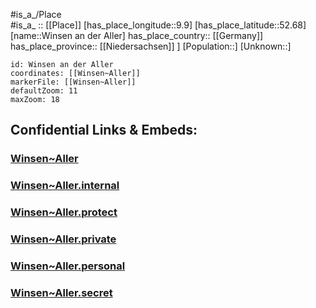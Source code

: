 ﻿---
location: [52.68,9.9] 
mapzoom: [7,12] 
mapmarker: city 
type: City
tags:
- geo/City


SpocWebEntityId: 35644
isDeleted: false
confidential: public

---
#is_a_/Place  
#is_a_ :: [[Place]] 
[has_place_longitude::9.9] 
[has_place_latitude::52.68] 
[name::Winsen an der Aller] 
has_place_country:: [[Germany]]  
has_place_province:: [[Niedersachsen]] ] 
[Population::] 
[Unknown::] 


```leaflet
id: Winsen an der Aller
coordinates: [[Winsen~Aller]] 
markerFile: [[Winsen~Aller]] 
defaultZoom: 11 
maxZoom: 18
```


## Confidential Links & Embeds: 

### [Winsen~Aller](/_public/Earth/Continent/Europe/Europe~Central/Germany/Germany~West/Niedersachsen/counties~Niedersachsen/Celle/cities~Celle/Winsen~Aller.md) 

### [Winsen~Aller.internal](/_internal/Earth/Continent/Europe/Europe~Central/Germany/Germany~West/Niedersachsen/counties~Niedersachsen/Celle/cities~Celle/Winsen~Aller.internal.md) 

### [Winsen~Aller.protect](/_protect/Earth/Continent/Europe/Europe~Central/Germany/Germany~West/Niedersachsen/counties~Niedersachsen/Celle/cities~Celle/Winsen~Aller.protect.md) 

### [Winsen~Aller.private](/_private/Earth/Continent/Europe/Europe~Central/Germany/Germany~West/Niedersachsen/counties~Niedersachsen/Celle/cities~Celle/Winsen~Aller.private.md) 

### [Winsen~Aller.personal](/_personal/Earth/Continent/Europe/Europe~Central/Germany/Germany~West/Niedersachsen/counties~Niedersachsen/Celle/cities~Celle/Winsen~Aller.personal.md) 

### [Winsen~Aller.secret](/_secret/Earth/Continent/Europe/Europe~Central/Germany/Germany~West/Niedersachsen/counties~Niedersachsen/Celle/cities~Celle/Winsen~Aller.secret.md) 
